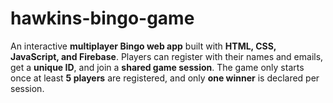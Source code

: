 # hawkins-bingo-game
An interactive **multiplayer Bingo web app** built with **HTML, CSS, JavaScript, and Firebase**.   Players can register with their names and emails, get a **unique ID**, and join a **shared game session**. The game only starts once at least **5 players** are registered, and only **one winner** is declared per session.  
